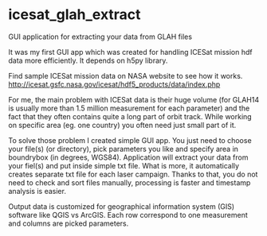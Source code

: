# icesat_glah_extract
GUI application for extracting your data from GLAH files

It was my first GUI app which was created for handling ICESat mission hdf data more efficiently. It depends on h5py library.

Find sample ICESat mission data on NASA website to see how it works.
http://icesat.gsfc.nasa.gov/icesat/hdf5_products/data/index.php 

For me, the main problem with ICESat data is their huge volume (for GLAH14 is usually more than 1.5 million measurement for each parameter) and the fact that they often contains quite a long part of orbit track. While working on specific area (eg. one country) you often need just small part of it.

To solve those problem I created simple GUI app. You just need to choose your file(s) (or directory), pick parameters you like and specify area in boundrybox (in degrees, WGS84). Application will extract your data from your fiel(s) and put inside simple txt file. What is more, it automatically creates separate txt file for each laser campaign. Thanks to that, you do not need to check and sort files manually, processing is faster and timestamp analysis is easier. 

Output data is customized for geographical information system (GIS) software like QGIS vs ArcGIS. Each row correspond to one measurement and columns are picked parameters.
